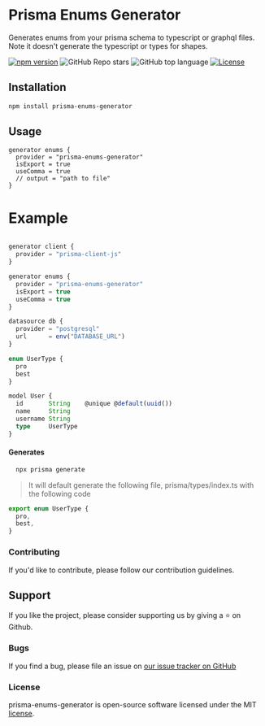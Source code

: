 # Prisma Enums Generator

Generates enums from your prisma schema to typescript or graphql files. Note it doesn't generate the typescript or types for shapes.

[![npm version](https://img.shields.io/npm/v/prisma-enums-generator.svg)](https://www.npmjs.com/package/prisma-enums-generator)
![GitHub Repo stars](https://img.shields.io/github/stars/umakantp/prisma-enums-generator?style=social)
![GitHub top language](https://img.shields.io/github/languages/top/umakantp/prisma-enums-generator?style=plastic)
[![License](https://img.shields.io/npm/l/prisma-enums-generator.svg)](https://opensource.org/licenses/MIT)

## Installation

```bash
npm install prisma-enums-generator
```

## Usage

```prisma
generator enums {
  provider = "prisma-enums-generator"
  isExport = true
  useComma = true
  // output = "path to file"
}
```

# Example

```ts

generator client {
  provider = "prisma-client-js"
}

generator enums {
  provider = "prisma-enums-generator"
  isExport = true
  useComma = true
}

datasource db {
  provider = "postgresql"
  url      = env("DATABASE_URL")
}

enum UserType {
  pro
  best
}

model User {
  id       String    @unique @default(uuid())
  name     String
  username String
  type     UserType
}
```

#### Generates

```sh
  npx prisma generate
```

> It will default generate the following file, prisma/types/index.ts with the following code

```ts
export enum UserType {
  pro,
  best,
}
```

### Contributing

If you'd like to contribute, please follow our contribution guidelines.

## Support

If you like the project, please consider supporting us by giving a ⭐️ on Github.

### Bugs

If you find a bug, please file an issue on [our issue tracker on GitHub](https://github.com/umakantp/prisma-enums-generator/issues)

### License

prisma-enums-generator is open-source software licensed under the MIT [license](LICENSE).

```

```
